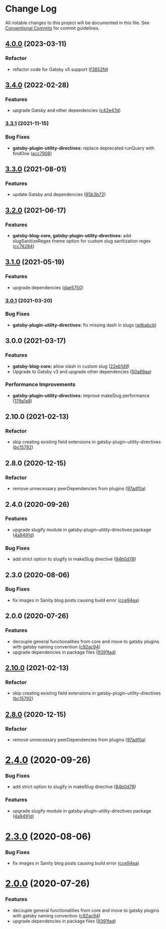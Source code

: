 # Change Log

All notable changes to this project will be documented in this file.
See [Conventional Commits](https://conventionalcommits.org) for commit guidelines.

## [4.0.0](https://github.com/ElegantStack/gatsby-themes/compare/@elegantstack/gatsby-plugin-utility-directives@3.4.0...@elegantstack/gatsby-plugin-utility-directives@4.0.0) (2023-03-11)


### Refactor

* refactor code for Gatsby v5 support ([f3852fd](https://github.com/ElegantStack/gatsby-themes/commit/f3852fd3b880cb7b77271f358b092ce730797334))




## [3.4.0](https://github.com/ElegantStack/gatsby-themes/compare/@elegantstack/gatsby-plugin-utility-directives@3.3.1...@elegantstack/gatsby-plugin-utility-directives@3.4.0) (2022-02-28)


### Features

* upgrade Gatsby and other dependencies ([c42e47d](https://github.com/ElegantStack/gatsby-themes/commit/c42e47d5aea6364d7671bf5f75fbed7cee431c73))




### [3.3.1](https://gitlab.com/alimoosavi15/gatsby-theme-flexiblog/compare/@elegantstack/gatsby-plugin-utility-directives@3.3.0...@elegantstack/gatsby-plugin-utility-directives@3.3.1) (2021-11-15)


### Bug Fixes

* **gatsby-plugin-utility-directives:** replace deprecated runQuery with findOne ([acc7908](https://gitlab.com/alimoosavi15/gatsby-theme-flexiblog/commit/acc79082e7a772dd723a966a3b74d1e8588d3e97))




## [3.3.0](https://gitlab.com/alimoosavi15/gatsby-theme-flexiblog/compare/@elegantstack/gatsby-plugin-utility-directives@3.2.0...@elegantstack/gatsby-plugin-utility-directives@3.3.0) (2021-08-01)


### Features

* update Gatsby and dependencies ([95b3b72](https://gitlab.com/alimoosavi15/gatsby-theme-flexiblog/commit/95b3b7234b39eb66e5957f9acc0d10519b400941))




## [3.2.0](https://gitlab.com/alimoosavi15/gatsby-theme-flexiblog/compare/@elegantstack/gatsby-plugin-utility-directives@3.1.0...@elegantstack/gatsby-plugin-utility-directives@3.2.0) (2021-06-17)


### Features

* **gatsby-blog-core, gatsby-plugin-utility-directives:** add slugSanitizeRegex theme option for custom slug sanitization regex ([cc78284](https://gitlab.com/alimoosavi15/gatsby-theme-flexiblog/commit/cc78284388c5c300679394e2ae08472d64ac0a7c))




## [3.1.0](https://gitlab.com/alimoosavi15/gatsby-theme-flexiblog/compare/@elegantstack/gatsby-plugin-utility-directives@3.0.1...@elegantstack/gatsby-plugin-utility-directives@3.1.0) (2021-05-19)


### Features

* upgrade dependencies ([dae5750](https://gitlab.com/alimoosavi15/gatsby-theme-flexiblog/commit/dae57508db7811d0a33ceeb53d57f9b680196f37))




### [3.0.1](https://gitlab.com/alimoosavi15/gatsby-theme-flexiblog/compare/@elegantstack/gatsby-plugin-utility-directives@3.0.0...@elegantstack/gatsby-plugin-utility-directives@3.0.1) (2021-03-20)


### Bug Fixes

* **gatsby-plugin-utility-directives:** fix missing dash in slugs ([adbabcb](https://gitlab.com/alimoosavi15/gatsby-theme-flexiblog/commit/adbabcb86b0306ed9fc6efc3b5b44e097048ed4b))




## 3.0.0 (2021-03-17)


### Features

* **gatsby-blog-core:** allow slash in custom slug ([22eb1d9](https://gitlab.com/alimoosavi15/gatsby-theme-flexiblog/commit/22eb1d923ea4e38f1807ffe1424e0aca4698ed0f))
* Upgrade to Gatsby v3 and upgrade other dependencies ([50a69aa](https://gitlab.com/alimoosavi15/gatsby-theme-flexiblog/commit/50a69aa908fae6c16b2c5127f6339114297a57fa))


### Performance Improvements

* **gatsby-plugin-utility-directives:** improve makeSlug performance ([179a1a8](https://gitlab.com/alimoosavi15/gatsby-theme-flexiblog/commit/179a1a814f8d2a833a00c9635f63552117a1abc6))

## 2.10.0 (2021-02-13)


### Refactor

* skip creating existing field extensions in gatsby-plugin-utility-directives ([bc15792](https://gitlab.com/alimoosavi15/gatsby-theme-flexiblog/commit/bc1579225d46420fb224ce774494186b78969070))

## 2.8.0 (2020-12-15)


### Refactor

* remove unnecessary peerDependencies from plugins ([97adf0a](https://gitlab.com/alimoosavi15/gatsby-theme-flexiblog/commit/97adf0afe8ccc8b19c774ae9cc2d0894f7b42779))

## 2.4.0 (2020-09-26)


### Features

* upgrade slugify module in gatsby-plugin-utility-directives package ([4a9491d](https://gitlab.com/alimoosavi15/gatsby-theme-flexiblog/commit/4a9491d4261f166f9758f00d5b15cdbed13e5325))


### Bug Fixes

* add strict option to slugify in makeSlug directive ([84b0d78](https://gitlab.com/alimoosavi15/gatsby-theme-flexiblog/commit/84b0d78bc0d8b17a9264e75a0dbbb39d53553c94))

## 2.3.0 (2020-08-06)


### Bug Fixes

* fix images in Sanity blog posts causing build error ([cce94ea](https://gitlab.com/alimoosavi15/gatsby-theme-flexiblog/commit/cce94ea0c6cb3b4f63ec2924428bfbb3965e59cf))

## 2.0.0 (2020-07-26)


### Features

* decouple general functionalities from core and move to gatsby plugins with gatsby naming convention ([c92ac94](https://gitlab.com/alimoosavi15/gatsby-theme-flexiblog/commit/c92ac948f988507c61db94bcfa1622daf9a25e3a))
* upgrade dependencies in package files ([9391fad](https://gitlab.com/alimoosavi15/gatsby-theme-flexiblog/commit/9391fad0a525f7a8514ab722831eff9a2eae8e04))




## [2.10.0](https://gitlab.com/alimoosavi15/gatsby-theme-flexiblog/compare/v2.9.0...v2.10.0) (2021-02-13)


### Refactor

* skip creating existing field extensions in gatsby-plugin-utility-directives ([bc15792](https://gitlab.com/alimoosavi15/gatsby-theme-flexiblog/commit/bc1579225d46420fb224ce774494186b78969070))




## [2.8.0](https://gitlab.com/alimoosavi15/gatsby-theme-flexiblog/compare/v2.7.0...v2.8.0) (2020-12-15)


### Refactor

* remove unnecessary peerDependencies from plugins ([97adf0a](https://gitlab.com/alimoosavi15/gatsby-theme-flexiblog/commit/97adf0afe8ccc8b19c774ae9cc2d0894f7b42779))




# [2.4.0](https://gitlab.com/alimoosavi15/gatsby-theme-flexiblog/compare/v2.3.1...v2.4.0) (2020-09-26)


### Bug Fixes

* add strict option to slugify in makeSlug directive ([84b0d78](https://gitlab.com/alimoosavi15/gatsby-theme-flexiblog/commit/84b0d78bc0d8b17a9264e75a0dbbb39d53553c94))


### Features

* upgrade slugify module in gatsby-plugin-utility-directives package ([4a9491d](https://gitlab.com/alimoosavi15/gatsby-theme-flexiblog/commit/4a9491d4261f166f9758f00d5b15cdbed13e5325))





# [2.3.0](https://gitlab.com/alimoosavi15/gatsby-theme-flexiblog/compare/v2.2.3...v2.3.0) (2020-08-06)


### Bug Fixes

* fix images in Sanity blog posts causing build error ([cce94ea](https://gitlab.com/alimoosavi15/gatsby-theme-flexiblog/commit/cce94ea0c6cb3b4f63ec2924428bfbb3965e59cf))






# [2.0.0](https://gitlab.com/alimoosavi15/gatsby-theme-flexiblog/compare/v1.2.0...v2.0.0) (2020-07-26)


### Features

* decouple general functionalities from core and move to gatsby plugins with gatsby naming convention ([c92ac94](https://gitlab.com/alimoosavi15/gatsby-theme-flexiblog/commit/c92ac948f988507c61db94bcfa1622daf9a25e3a))
* upgrade dependencies in package files ([9391fad](https://gitlab.com/alimoosavi15/gatsby-theme-flexiblog/commit/9391fad0a525f7a8514ab722831eff9a2eae8e04))
